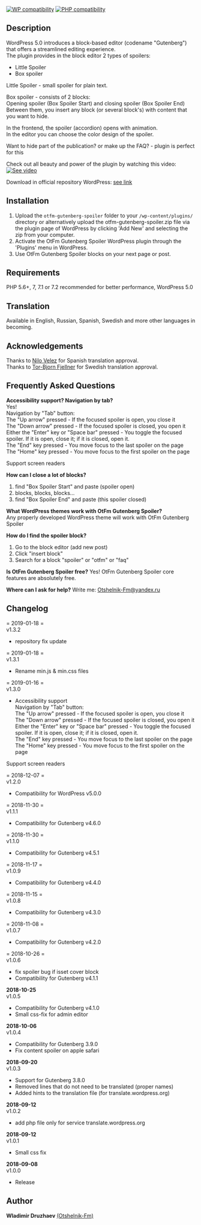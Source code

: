 [![WP compatibility](https://plugintests.com/plugins/otfm-gutenberg-spoiler/wp-badge.svg)](https://plugintests.com/plugins/otfm-gutenberg-spoiler/latest)
[![PHP compatibility](https://plugintests.com/plugins/otfm-gutenberg-spoiler/php-badge.svg)](https://plugintests.com/plugins/otfm-gutenberg-spoiler/latest)

## Description  

WordPress 5.0 introduces a block-based editor (codename "Gutenberg") that offers a streamlined editing experience.  
The plugin provides in the block editor 2 types of spoilers:  

* Little Spoiler  
* Box spoiler  

Little Spoiler - small spoiler for plain text.  

Box spoiler - consists of 2 blocks:  
Opening spoiler (Box Spoiler Start) and closing spoiler (Box Spoiler End)  
Between them, you insert any block (or several block's) with content that you want to hide.  

In the frontend, the spoiler (accordion) opens with animation.  
In the editor you can choose the color design of the spoiler.  

Want to hide part of the publication? or make up the FAQ? - plugin is perfect for this

Check out all beauty and power of the plugin by watching this video:  
[![See video](http://img.youtube.com/vi/IrC1yVttMho/0.jpg)](http://www.youtube.com/watch?v=IrC1yVttMho "See video")  


Download in official repository WordPress: [see link](https://wordpress.org/plugins/otfm-gutenberg-spoiler/)  


## Installation  

1. Upload the `otfm-gutenberg-spoiler` folder to your `/wp-content/plugins/` directory or alternatively upload the otfm-gutenberg-spoiler.zip file via the plugin page of WordPress by clicking 'Add New' and selecting the zip from your computer.  
2. Activate the OtFm Gutenberg Spoiler WordPress plugin through the 'Plugins' menu in WordPress.  
3. Use OtFm Gutenberg Spoiler blocks on your next page or post.  


## Requirements  

PHP 5.6+, 7, 7.1 or 7.2 recommended for better performance, WordPress 5.0  


## Translation  

Available in English, Russian, Spanish, Swedish and more other languages in becoming.  


## Acknowledgements  
Thanks to [Nilo Velez](https://profiles.wordpress.org/nilovelez/) for Spanish translation approval.  
Thanks to [Tor-Bjorn Fjellner](https://profiles.wordpress.org/tobifjellner/) for Swedish translation approval.  


## Frequently Asked Questions  

**Accessibility support? Navigation by tab?**  
Yes!  
Navigation by "Tab" button:  
The "Up arrow" pressed - If the focused spoiler is open, you close it  
The "Down arrow" pressed - If the focused spoiler is closed, you open it  
Either the "Enter" key or "Space bar" pressed - You toggle the focused spoiler. If it is open, close it; if it is closed, open it.  
The "End" key pressed - You move focus to the last spoiler on the page  
The "Home" key pressed - You move focus to the first spoiler on the page  

Support screen readers  

**How can I close a lot of blocks?**  
1. find "Box Spoiler Start" and paste (spoiler open)  
2. blocks, blocks, blocks...  
3. find "Box Spoiler End" and paste (this spoiler closed)  

**What WordPress themes work with OtFm Gutenberg Spoiler?**  
Any properly developed WordPress theme will work with OtFm Gutenberg Spoiler  

**How do I find the spoiler block?**  
1. Go to the block editor (add new post)  
2. Click "insert block"  
3. Search for a block "spoiler" or "otfm" or "faq"  

**Is OtFm Gutenberg Spoiler free?**
Yes! OtFm Gutenberg Spoiler core features are absolutely free.  

**Where can I ask for help?**
Write me: Otshelnik-Fm@yandex.ru  


## Changelog  
= 2019-01-18 =  
v1.3.2  
* repository fix update  


= 2019-01-18 =  
v1.3.1  
* Rename min.js & min.css files  


= 2019-01-16 =  
v1.3.0  
* Accessibility support  
Navigation by "Tab" button:  
The "Up arrow" pressed - If the focused spoiler is open, you close it  
The "Down arrow" pressed - If the focused spoiler is closed, you open it  
Either the "Enter" key or "Space bar" pressed - You toggle the focused spoiler. If it is open, close it; if it is closed, open it.  
The "End" key pressed - You move focus to the last spoiler on the page  
The "Home" key pressed - You move focus to the first spoiler on the page  

Support screen readers  


= 2018-12-07 =  
v1.2.0  
* Compatibility for WordPress v5.0.0  


= 2018-11-30 =  
v1.1.1  
* Compatibility for Gutenberg v4.6.0  


= 2018-11-30 =  
v1.1.0  
* Compatibility for Gutenberg v4.5.1  


= 2018-11-17 =  
v1.0.9  
* Compatibility for Gutenberg v4.4.0  


= 2018-11-15 =  
v1.0.8  
* Compatibility for Gutenberg v4.3.0  


= 2018-11-08 =  
v1.0.7  
* Compatibility for Gutenberg v4.2.0  


= 2018-10-26 =  
v1.0.6  
* fix spoiler bug if isset cover block  
* Compatibility for Gutenberg v4.1.1  


**2018-10-25**  
v1.0.5  
* Compatibility for Gutenberg v4.1.0  
* Small css-fix for admin editor  


**2018-10-06**  
v1.0.4  
* Compatibility for Gutenberg 3.9.0  
* Fix content spoiler on apple safari  


**2018-09-20**  
v1.0.3  
* Support for Gutenberg 3.8.0  
* Removed lines that do not need to be translated (proper names)  
* Added hints to the translation file (for translate.wordpress.org)  


**2018-09-12**  
v1.0.2  
* add php file only for service translate.wordpress.org  


**2018-09-12**  
v1.0.1  
* Small css fix  


**2018-09-08**  
v1.0.0  
* Release  


## Author

**Wladimir Druzhaev** [(Otshelnik-Fm)](https://otshelnik-fm.ru/)